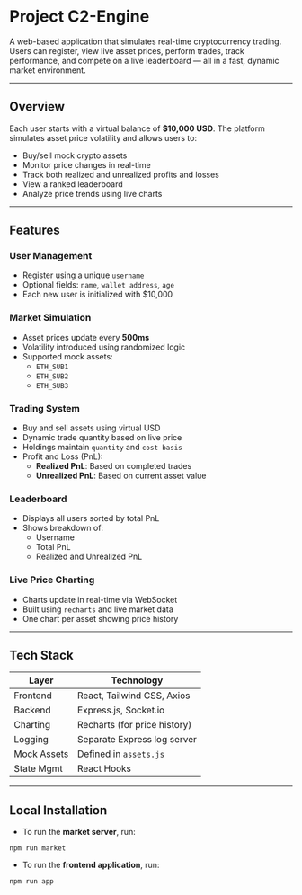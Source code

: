 # Project C2-Engine

A web-based application that simulates real-time cryptocurrency trading. Users can register, view live asset prices, perform trades, track performance, and compete on a live leaderboard — all in a fast, dynamic market environment.

---

## Overview

Each user starts with a virtual balance of **$10,000 USD**. The platform simulates asset price volatility and allows users to:

- Buy/sell mock crypto assets
- Monitor price changes in real-time
- Track both realized and unrealized profits and losses
- View a ranked leaderboard
- Analyze price trends using live charts

---

## Features

### User Management
- Register using a unique `username`
- Optional fields: `name`, `wallet address`, `age`
- Each new user is initialized with $10,000

### Market Simulation
- Asset prices update every **500ms**
- Volatility introduced using randomized logic
- Supported mock assets:
  - `ETH_SUB1`
  - `ETH_SUB2`
  - `ETH_SUB3`

### Trading System
- Buy and sell assets using virtual USD
- Dynamic trade quantity based on live price
- Holdings maintain `quantity` and `cost basis`
- Profit and Loss (PnL):
  - **Realized PnL**: Based on completed trades
  - **Unrealized PnL**: Based on current asset value

### Leaderboard
- Displays all users sorted by total PnL
- Shows breakdown of:
  - Username
  - Total PnL
  - Realized and Unrealized PnL

### Live Price Charting
- Charts update in real-time via WebSocket
- Built using `recharts` and live market data
- One chart per asset showing price history

---

## Tech Stack

| Layer        | Technology                    |
|--------------|-------------------------------|
| Frontend     | React, Tailwind CSS, Axios    |
| Backend      | Express.js, Socket.io         |
| Charting     | Recharts (for price history)  |
| Logging      | Separate Express log server   |
| Mock Assets  | Defined in `assets.js`        |
| State Mgmt   | React Hooks                   |

---

## Local Installation

- To run the **market server**, run:
```
npm run market
```
- To run the **frontend application**, run:
```
npm run app
```